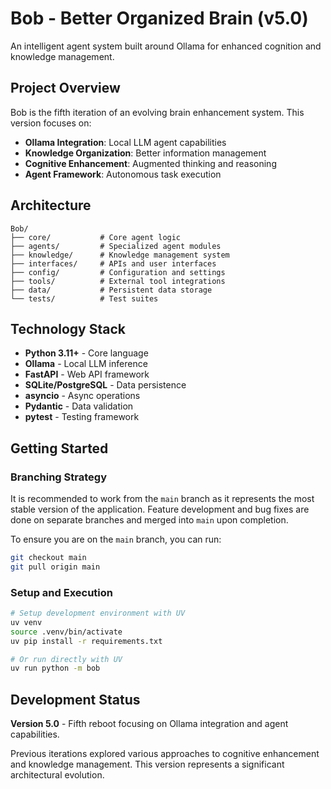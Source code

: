 # Bob - Better Organized Brain (v5.0)

An intelligent agent system built around Ollama for enhanced cognition and knowledge management.

## Project Overview

Bob is the fifth iteration of an evolving brain enhancement system. This version focuses on:

- **Ollama Integration**: Local LLM agent capabilities
- **Knowledge Organization**: Better information management
- **Cognitive Enhancement**: Augmented thinking and reasoning
- **Agent Framework**: Autonomous task execution

## Architecture

```
Bob/
├── core/           # Core agent logic
├── agents/         # Specialized agent modules  
├── knowledge/      # Knowledge management system
├── interfaces/     # APIs and user interfaces
├── config/         # Configuration and settings
├── tools/          # External tool integrations
├── data/           # Persistent data storage
└── tests/          # Test suites
```

## Technology Stack

- **Python 3.11+** - Core language
- **Ollama** - Local LLM inference
- **FastAPI** - Web API framework  
- **SQLite/PostgreSQL** - Data persistence
- **asyncio** - Async operations
- **Pydantic** - Data validation
- **pytest** - Testing framework

## Getting Started

### Branching Strategy

It is recommended to work from the `main` branch as it represents the most stable version of the application. Feature development and bug fixes are done on separate branches and merged into `main` upon completion.

To ensure you are on the `main` branch, you can run:
```bash
git checkout main
git pull origin main
```

### Setup and Execution

```bash
# Setup development environment with UV
uv venv
source .venv/bin/activate
uv pip install -r requirements.txt

# Or run directly with UV
uv run python -m bob
```

## Development Status

**Version 5.0** - Fifth reboot focusing on Ollama integration and agent capabilities.

Previous iterations explored various approaches to cognitive enhancement and knowledge management. This version represents a significant architectural evolution.
